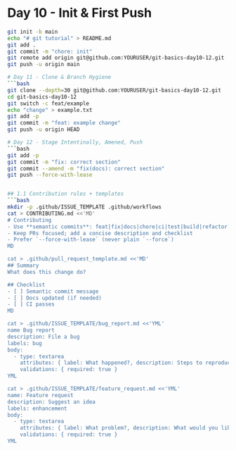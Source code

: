 # Day 10 - Init & First Push
```bash
git init -b main
echo "# git tutorial" > README.md
git add .
git commit -m "chore: init"
git remote add origin git@github.com:YOURUSER/git-basics-day10-12.git
git push -u origin main

# Day 11 - Clone & Branch Hygiene
```bash
git clone --depth=30 git@github.com:YOURUSER/git-basics-day10-12.git
cd git-basics-day10-12
git switch -c feat/example
echo "change" > example.txt
git add -p 
git commit -m "feat: example change"
git push -u origin HEAD

# Day 12 - Stage Intentinally, Amened, Push
```bash
git add -p 
git commit -m "fix: correct section"
git commit --amend -m "fix(docs): correct section"
git push --force-with-lease


## 1.1 Contribution rules + templates
```bash
mkdir -p .github/ISSUE_TEMPLATE .github/workflows
cat > CONTRIBUTING.md <<'MD'
# Contributing 
- Use **semantic commits**: feat|fix|docs|chore|ci|test|build|refactor|perf|revert
- Keep PRs focused; add a concise description and checklist
- Prefer `--force-with-lease` (never plain `--force`)
MD 

cat > .github/pull_request_template.md <<'MD'
## Summary
What does this change do?

## Checklist 
- [ ] Semantic commit message
- [ ] Docs updated (if needed)
- [ ] CI passes
MD 

cat > .github/ISSUE_TEMPLATE/bug_report.md <<'YML'
name Bug report 
description: File a bug 
labels: bug
body:
  - type: textarea
    attributes: { label: What happened?, description: Steps to reproduce }
    validations: { required: true }
YML

cat > .github/ISSUE_TEMPLATE/feature_request.md <<'YML'
name: Feature request
description: Suggest an idea
labels: enhancement
body:
  - type: textarea
    attributes: { label: What problem?, description: What would you like to see? }
    validations: { required: true }
YML



